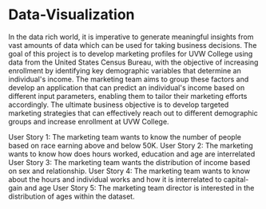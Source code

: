# Data-Visualization

In the data rich world, it is imperative to generate meaningful insights from vast amounts of data which can be used for taking business decisions. The goal of this project is to develop marketing profiles for UVW College using data from the United States Census Bureau, with the objective of increasing enrollment by identifying key demographic variables that determine an individual's income. The marketing team aims to group these factors and develop an application that can predict an individual's income based on different input parameters, enabling them to tailor their marketing efforts accordingly. The ultimate business objective is to develop targeted marketing strategies that can effectively reach out to different demographic groups and increase enrollment at UVW College.

User Story 1: The marketing team wants to know the number of people based on race earning above and below 50K.
User Story 2: The marketing wants to know how does hours worked, education and age are interrelated
User Story 3: The marketing team wants the distribution of income based on sex and relationship.
User Story 4: The marketing team wants to know about the hours and individual works and how it is interrelated to capital-gain and age
User Story 5: The marketing team director is interested in the distribution of ages within the dataset.
